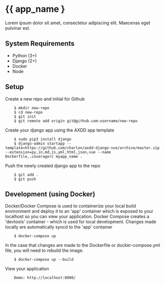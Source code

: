 # {{ app_name }

Lorem ipsum dolor sit amet, consectetur adipiscing elit. Maecenas eget pulvinar est.

## System Requirements

- Python (3+)
- Django (2+)
- Docker
- Node

## Setup

Create a new repo and initial for Github

        $ mkdir new-repo
        $ cd new-repo
        $ git init
        $ git remote add origin git@github.com:username/new-repo

Create your django app using the AXDD app template

        $ sudo pip3 install django
        $ django-admin startapp --template=https://github.com/charlon/axdd-django-vue/archive/master.zip --extension=py,in,md,js,yml,html,json,vue --name Dockerfile,.coveragerc myapp_name .

Push the newly created django app to the repo

        $ git add .
        $ git push

## Development (using Docker)

Docker/Docker Compose is used to containerize your local build environment and deploy it to an 'app' container which is exposed to your localhost so you can view your application. Docker Compose creates a 'devtools' container - which is used for local development. Changes made locally are automatically syncd to the 'app' container

        $ docker-compose up

In the case that changes are made to the Dockerfile or docker-compose.yml file, you will need to rebuild the image.

        $ docker-compose up --build

View your application

        Demo: http://localhost:8000/
